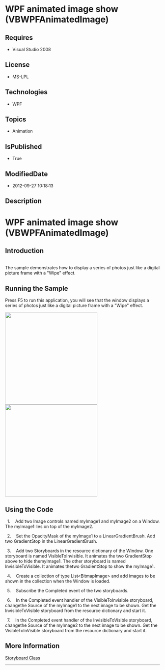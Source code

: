 # WPF animated image show (VBWPFAnimatedImage)
## Requires
* Visual Studio 2008
## License
* MS-LPL
## Technologies
* WPF
## Topics
* Animation
## IsPublished
* True
## ModifiedDate
* 2012-09-27 10:18:13
## Description

<h1><span style="">WPF animated image show (<span class="SpellE">VBWPFAnimatedImage</span>)
</span></h1>
<h2>Introduction</h2>
<p class="MsoNormal"><br>
The sample demonstrates how to display a series of photos just like a digital<span style="">
</span>picture frame with a &quot;Wipe&quot; effect.<span style=""> </span></p>
<h2>Running the Sample<span style=""> </span></h2>
<p class="MsoNormal"><span style="">Press F5 to run this application, you will see that the window displays
</span>a series of photos just like a digital<span style=""> </span>picture frame with a &quot;Wipe&quot; effect.<span style="">
</span></p>
<p class="MsoNormal"><span style=""><img src="/site/view/file/67304/1/image.png" alt="" width="300" height="300" align="middle">
<span style="">&nbsp;</span> <img src="/site/view/file/67305/1/image.png" alt="" width="300" height="300" align="middle">
</span><span style=""></span></p>
<h2>Using the Code<span style=""> </span></h2>
<p class="MsoListParagraphCxSpFirst" style="text-indent:5.0pt"><span style=""><span style="">1.<span style="font:7.0pt &quot;Times New Roman&quot;">&nbsp;&nbsp;&nbsp;&nbsp;&nbsp;&nbsp;
</span></span></span><span style="">Add two Image controls named myImage1 and myImage2 on a Window. The myImage1</span><span style="">
</span><span style="">lies on top of the myImage2. </span></p>
<p class="MsoListParagraphCxSpMiddle" style="text-indent:5.0pt"><span style=""><span style="">2.<span style="font:7.0pt &quot;Times New Roman&quot;">&nbsp;&nbsp;&nbsp;&nbsp;&nbsp;&nbsp;
</span></span></span><span style="">Set the OpacityMask of the myImage1 to a LinearGradientBrush. Add two GradientStop in the LinearGradientBrush.
</span></p>
<p class="MsoListParagraphCxSpMiddle" style="text-indent:5.0pt"><span style=""><span style="">3.<span style="font:7.0pt &quot;Times New Roman&quot;">&nbsp;&nbsp;&nbsp;&nbsp;&nbsp;&nbsp;
</span></span></span><span style="">Add two Storyboards in the resource dictionary of the Window. One storyboard is named VisibleToInvisible. It animates the two GradientStop above to hide themyImage1. The other storyboard is named InvisibleToVisible. It animates
 thetwo GradientStop to show the myImage1. </span></p>
<p class="MsoListParagraphCxSpMiddle" style="text-indent:5.0pt"><span style=""><span style="">4.<span style="font:7.0pt &quot;Times New Roman&quot;">&nbsp;&nbsp;&nbsp;&nbsp;&nbsp;&nbsp;
</span></span></span><span style="">Create a collection of type List&lt;BitmapImage&gt; and add images to be shown in the collection when the Window is loaded.
</span></p>
<p class="MsoListParagraphCxSpMiddle" style="text-indent:5.0pt"><span style=""><span style="">5.<span style="font:7.0pt &quot;Times New Roman&quot;">&nbsp;&nbsp;&nbsp;&nbsp;&nbsp;&nbsp;
</span></span></span><span style="">Subscribe the Completed event of the two storyboards.
</span></p>
<p class="MsoListParagraphCxSpMiddle" style="text-indent:5.0pt"><span style=""><span style="">6.<span style="font:7.0pt &quot;Times New Roman&quot;">&nbsp;&nbsp;&nbsp;&nbsp;&nbsp;&nbsp;
</span></span></span><span style="">In the Completed event handler of the VisibleToInvisible storyboard, changethe Source of the myImage1 to the next image to be shown. Get the InvisibleToVisible storyboard from the resource dictionary and start it.
</span></p>
<p class="MsoListParagraphCxSpLast" style="text-indent:5.0pt"><span style=""><span style="">7.<span style="font:7.0pt &quot;Times New Roman&quot;">&nbsp;&nbsp;&nbsp;&nbsp;&nbsp;&nbsp;
</span></span></span><span style="">In the Completed event handler of the InvisibleToVisible storyboard, changethe Source of the myImage2 to the next image to be shown. Get the</span><span style="">
</span><span style="">VisibleToInVisible storyboard from the resource dictionary and start it.</span><span style="">
</span></p>
<h2>More Information<span style=""> </span></h2>
<p class="MsoNormal"><span style=""><a href="http://msdn.microsoft.com/en-us/library/system.windows.media.animation.storyboard.aspx">Storyboard Class</a>
</span></p>
<hr>
<div><a href="http://go.microsoft.com/?linkid=9759640" style="margin-top:3px"><img alt="" src="http://bit.ly/onecodelogo">
</a></div>
